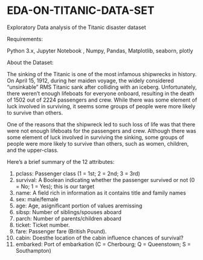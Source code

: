 # EDA-ON-TITANIC-DATA-SET

Exploratory Data analysis of the Titanic disaster dataset

Requirements:

Python 3.x, Jupyter Notebook , Numpy, Pandas, Matplotlib, seaborn, plotly

About the Dataset:

The sinking of the Titanic is one of the most infamous shipwrecks in history. On April 15, 1912, during her maiden voyage, the widely considered “unsinkable” RMS Titanic sank after colliding with an iceberg. Unfortunately, there weren’t enough lifeboats for everyone onboard, resulting in the death of 1502 out of 2224 passengers and crew. While there was some element of luck involved in surviving, it seems some groups of people were more likely to survive than others.

One of the reasons that the shipwreck led to such loss of life was that there were not enough lifeboats for the passengers and crew. Although there was some element of luck involved in surviving the sinking, some groups of people were more likely to survive than others, such as women, children, and the upper-class.

Here’s a brief summary of the 12 attributes:

1. pclass: Passenger class (1 = 1st; 2 = 2nd; 3 = 3rd)
2. survival: A Boolean indicating whether the passenger survived or not (0 = No; 1 = Yes); this is our target
3. name: A field rich in information as it contains title and family names
4. sex: male/female
5. age: Age, asignificant portion of values aremissing
6. sibsp: Number of siblings/spouses aboard
7. parch: Number of parents/children aboard
8. ticket: Ticket number.
9. fare: Passenger fare (British Pound).
10. cabin: Doesthe location of the cabin influence chances of survival?
11. embarked: Port of embarkation (C = Cherbourg; Q = Queenstown; S = Southampton)
